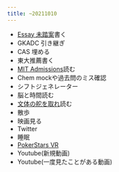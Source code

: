 ```yaml
---
title: ~20211010
---
```


* [Essay 未踏案](Essay%20%E6%9C%AA%E8%B8%8F%E6%A1%88.md)書く
* GKADC 引き継ぎ
* CAS 埋める
* 東大推薦書く
* [MIT Admissions](MIT%20Admissions.md)読む
* Chem mockや過去問のミス確認
* シフトジェネレーター
* 脳と時間読む
* [文体の舵を取れ](%E6%96%87%E4%BD%93%E3%81%AE%E8%88%B5%E3%82%92%E5%8F%96%E3%82%8C.md)読む
* 散歩
* 映画見る
* Twitter
* 睡眠
* [PokerStars VR](PokerStars%20VR.md)
* Youtube(新規動画)
* Youtube(一度見たことがある動画)
